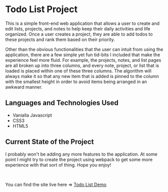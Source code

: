 # Todo List Project

This is a simple front-end web application that allows a user to create and edit lists, projects, and notes to help keep their daily activities and life organized. Once a user creates a project, they are able to add todos to these projects and rank them based on their priority.
 
Other than the obvious functionalities that the user can intuit from using the application, there are a few simple yet fun tid-bits I included that make the experience feel more fluid. For example, the projects, notes, and list pages are all broken up into three columns, and every note, project, or list that is loaded is placed within one of these three columns. The algorithm will always make it so that any new item that is added is pinned to the column with the smallest height in order to avoid items being arranged in an awkward manner. 

## Languages and Technologies Used 

<ul>
  <li>Vanialla Javascript</li>
  <li>CSS3</li>
  <li>HTML5</li>
</ul>

## Current State of the Project

I probably won't be adding any more features to the application. At some point I might try to create the project using webpack to get some more experience with that sort of thing. Hope you enjoy! 

<br> 

You can find the site live here => [Todo List Demo]("https://henryjacobs.us/top-projects/project-to-do-list/index")
